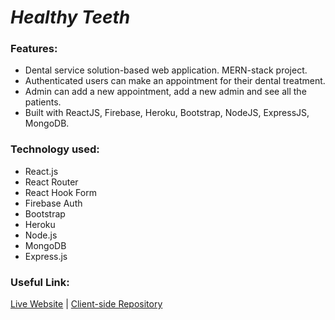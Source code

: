 # **_Healthy Teeth_**

### **Features:**

- Dental service solution-based web application. MERN-stack project.
- Authenticated users can make an appointment for their dental treatment.
- Admin can add a new appointment, add a new admin and see all the patients.
- Built with ReactJS, Firebase, Heroku, Bootstrap, NodeJS, ExpressJS, MongoDB.

### **Technology used:**

- React.js
- React Router
- React Hook Form
- Firebase Auth
- Bootstrap
- Heroku
- Node.js
- MongoDB
- Express.js

### **Useful Link:**

[Live Website](https://healthy-teeth.web.app/) | [Client-side Repository](https://github.com/Tamim-Hossain/healthy-teeth)
